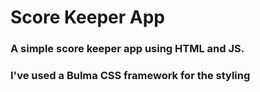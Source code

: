 # Score Keeper App
### A simple score keeper app using HTML and JS.
### I've used a Bulma CSS framework for the styling
